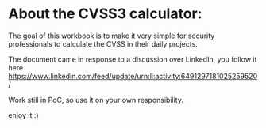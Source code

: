 # About the CVSS3 calculator:

The goal of this workbook is to make it very simple for security professionals to calculate the CVSS in their daily projects. 

The document came in response to a discussion over LinkedIn, you follow it here https://www.linkedin.com/feed/update/urn:li:activity:6491297181025259520/

Work still in PoC, so use it on your own responsibility.


enjoy it :)
